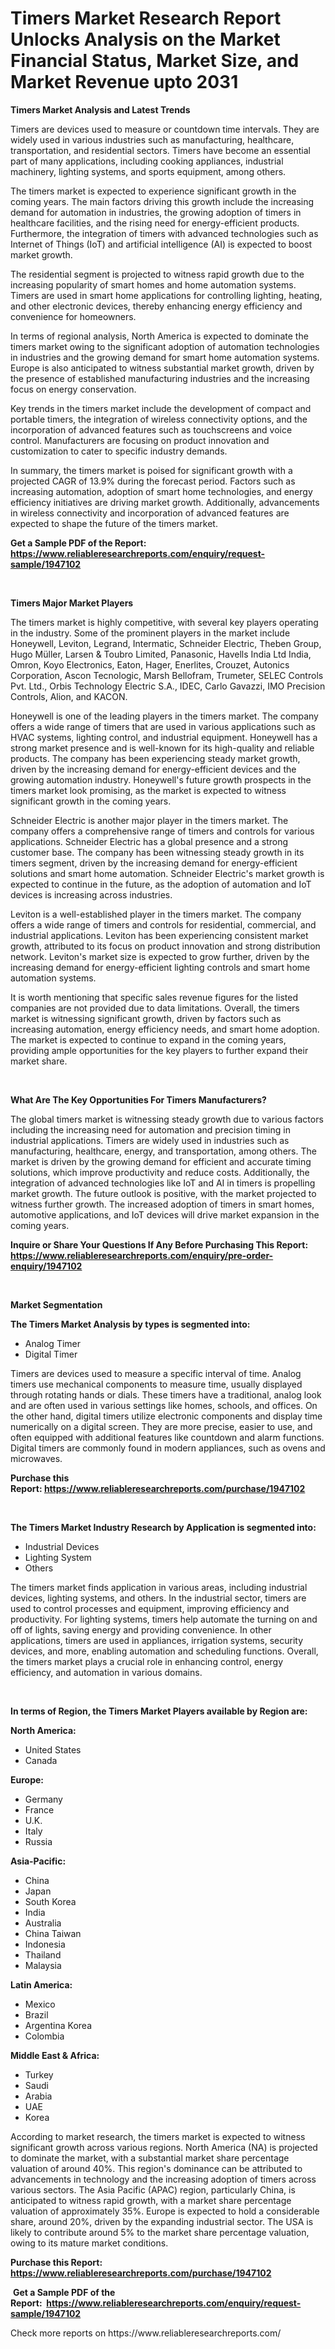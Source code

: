 <p><h1>Timers Market Research Report Unlocks Analysis on the Market Financial Status, Market Size, and Market Revenue upto 2031</h1></p><p><strong>Timers Market Analysis and Latest Trends</strong></p>
<p><p>Timers are devices used to measure or countdown time intervals. They are widely used in various industries such as manufacturing, healthcare, transportation, and residential sectors. Timers have become an essential part of many applications, including cooking appliances, industrial machinery, lighting systems, and sports equipment, among others.</p><p>The timers market is expected to experience significant growth in the coming years. The main factors driving this growth include the increasing demand for automation in industries, the growing adoption of timers in healthcare facilities, and the rising need for energy-efficient products. Furthermore, the integration of timers with advanced technologies such as Internet of Things (IoT) and artificial intelligence (AI) is expected to boost market growth.</p><p>The residential segment is projected to witness rapid growth due to the increasing popularity of smart homes and home automation systems. Timers are used in smart home applications for controlling lighting, heating, and other electronic devices, thereby enhancing energy efficiency and convenience for homeowners.</p><p>In terms of regional analysis, North America is expected to dominate the timers market owing to the significant adoption of automation technologies in industries and the growing demand for smart home automation systems. Europe is also anticipated to witness substantial market growth, driven by the presence of established manufacturing industries and the increasing focus on energy conservation.</p><p>Key trends in the timers market include the development of compact and portable timers, the integration of wireless connectivity options, and the incorporation of advanced features such as touchscreens and voice control. Manufacturers are focusing on product innovation and customization to cater to specific industry demands.</p><p>In summary, the timers market is poised for significant growth with a projected CAGR of 13.9% during the forecast period. Factors such as increasing automation, adoption of smart home technologies, and energy efficiency initiatives are driving market growth. Additionally, advancements in wireless connectivity and incorporation of advanced features are expected to shape the future of the timers market.</p></p>
<p><strong>Get a Sample PDF of the Report:&nbsp; <a href="https://www.reliableresearchreports.com/enquiry/request-sample/1947102">https://www.reliableresearchreports.com/enquiry/request-sample/1947102</a></strong></p>
<p>&nbsp;</p>
<p><strong>Timers Major Market Players</strong></p>
<p><p>The timers market is highly competitive, with several key players operating in the industry. Some of the prominent players in the market include Honeywell, Leviton, Legrand, Intermatic, Schneider Electric, Theben Group, Hugo Müller, Larsen & Toubro Limited, Panasonic, Havells India Ltd India, Omron, Koyo Electronics, Eaton, Hager, Enerlites, Crouzet, Autonics Corporation, Ascon Tecnologic, Marsh Bellofram, Trumeter, SELEC Controls Pvt. Ltd., Orbis Technology Electric S.A., IDEC, Carlo Gavazzi, IMO Precision Controls, Alion, and KACON.</p><p>Honeywell is one of the leading players in the timers market. The company offers a wide range of timers that are used in various applications such as HVAC systems, lighting control, and industrial equipment. Honeywell has a strong market presence and is well-known for its high-quality and reliable products. The company has been experiencing steady market growth, driven by the increasing demand for energy-efficient devices and the growing automation industry. Honeywell's future growth prospects in the timers market look promising, as the market is expected to witness significant growth in the coming years.</p><p>Schneider Electric is another major player in the timers market. The company offers a comprehensive range of timers and controls for various applications. Schneider Electric has a global presence and a strong customer base. The company has been witnessing steady growth in its timers segment, driven by the increasing demand for energy-efficient solutions and smart home automation. Schneider Electric's market growth is expected to continue in the future, as the adoption of automation and IoT devices is increasing across industries.</p><p>Leviton is a well-established player in the timers market. The company offers a wide range of timers and controls for residential, commercial, and industrial applications. Leviton has been experiencing consistent market growth, attributed to its focus on product innovation and strong distribution network. Leviton's market size is expected to grow further, driven by the increasing demand for energy-efficient lighting controls and smart home automation systems.</p><p>It is worth mentioning that specific sales revenue figures for the listed companies are not provided due to data limitations. Overall, the timers market is witnessing significant growth, driven by factors such as increasing automation, energy efficiency needs, and smart home adoption. The market is expected to continue to expand in the coming years, providing ample opportunities for the key players to further expand their market share.</p></p>
<p>&nbsp;</p>
<p><strong>What Are The Key Opportunities For Timers Manufacturers?</strong></p>
<p><p>The global timers market is witnessing steady growth due to various factors including the increasing need for automation and precision timing in industrial applications. Timers are widely used in industries such as manufacturing, healthcare, energy, and transportation, among others. The market is driven by the growing demand for efficient and accurate timing solutions, which improve productivity and reduce costs. Additionally, the integration of advanced technologies like IoT and AI in timers is propelling market growth. The future outlook is positive, with the market projected to witness further growth. The increased adoption of timers in smart homes, automotive applications, and IoT devices will drive market expansion in the coming years.</p></p>
<p><strong>Inquire or Share Your Questions If Any Before Purchasing This Report: <a href="https://www.reliableresearchreports.com/enquiry/pre-order-enquiry/1947102">https://www.reliableresearchreports.com/enquiry/pre-order-enquiry/1947102</a></strong></p>
<p>&nbsp;</p>
<p><strong>Market Segmentation</strong></p>
<p><strong>The Timers Market Analysis by types is segmented into:</strong></p>
<p><ul><li>Analog Timer</li><li>Digital Timer</li></ul></p>
<p><p>Timers are devices used to measure a specific interval of time. Analog timers use mechanical components to measure time, usually displayed through rotating hands or dials. These timers have a traditional, analog look and are often used in various settings like homes, schools, and offices. On the other hand, digital timers utilize electronic components and display time numerically on a digital screen. They are more precise, easier to use, and often equipped with additional features like countdown and alarm functions. Digital timers are commonly found in modern appliances, such as ovens and microwaves.</p></p>
<p><strong>Purchase this Report:&nbsp;<a href="https://www.reliableresearchreports.com/purchase/1947102">https://www.reliableresearchreports.com/purchase/1947102</a></strong></p>
<p>&nbsp;</p>
<p><strong>The Timers Market Industry Research by Application is segmented into:</strong></p>
<p><ul><li>Industrial Devices</li><li>Lighting System</li><li>Others</li></ul></p>
<p><p>The timers market finds application in various areas, including industrial devices, lighting systems, and others. In the industrial sector, timers are used to control processes and equipment, improving efficiency and productivity. For lighting systems, timers help automate the turning on and off of lights, saving energy and providing convenience. In other applications, timers are used in appliances, irrigation systems, security devices, and more, enabling automation and scheduling functions. Overall, the timers market plays a crucial role in enhancing control, energy efficiency, and automation in various domains.</p></p>
<p>&nbsp;</p>
<p><strong>In terms of Region, the Timers Market Players available by Region are:</strong></p>
<p>
    <p> <strong> North America: </strong>
        <ul>
            <li>United States</li>
            <li>Canada</li>
        </ul>
        </p> 
    <p> <strong> Europe: </strong>
        <ul>
            <li>Germany</li>
            <li>France</li>
            <li>U.K.</li>
            <li>Italy</li>
            <li>Russia</li>
        </ul>
        </p> 
    <p> <strong> Asia-Pacific: </strong>
        <ul>
            <li>China</li>
            <li>Japan</li>
            <li>South Korea</li>
            <li>India</li>
            <li>Australia</li>
            <li>China Taiwan</li>
            <li>Indonesia</li>
            <li>Thailand</li>
            <li>Malaysia</li>
        </ul>
        </p> 
    <p> <strong> Latin America: </strong>
        <ul>
            <li>Mexico</li>
            <li>Brazil</li>
            <li>Argentina Korea</li>
            <li>Colombia</li>
        </ul>
        </p> 
    <p> <strong> Middle East & Africa: </strong>
        <ul>
            <li>Turkey</li>
            <li>Saudi</li>
            <li>Arabia</li>
            <li>UAE</li>
            <li>Korea</li>
        </ul>
    </p>
    </p>
<p><p>According to market research, the timers market is expected to witness significant growth across various regions. North America (NA) is projected to dominate the market, with a substantial market share percentage valuation of around 40%. This region's dominance can be attributed to advancements in technology and the increasing adoption of timers across various sectors. The Asia Pacific (APAC) region, particularly China, is anticipated to witness rapid growth, with a market share percentage valuation of approximately 35%. Europe is expected to hold a considerable share, around 20%, driven by the expanding industrial sector. The USA is likely to contribute around 5% to the market share percentage valuation, owing to its mature market conditions.</p></p>
<p><strong>Purchase this Report: <a href="https://www.reliableresearchreports.com/purchase/1947102">https://www.reliableresearchreports.com/purchase/1947102</a></strong></p>
<p>&nbsp;<strong>Get a Sample PDF of the Report:&nbsp;&nbsp;<a href="https://www.reliableresearchreports.com/enquiry/request-sample/1947102">https://www.reliableresearchreports.com/enquiry/request-sample/1947102</a></strong></p>
<p><strong></strong></p>
<p>Check more reports on https://www.reliableresearchreports.com/</p>